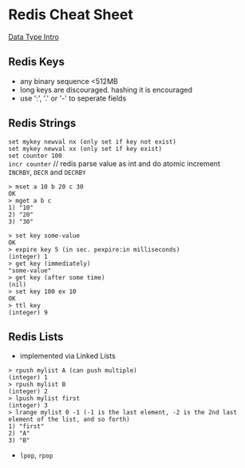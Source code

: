 # Redis Cheat Sheet

[Data Type Intro](https://redis.io/topics/data-types-intro)

## Redis Keys
- any binary sequence <512MB
- long keys are discouraged. hashing it is encouraged
- use ':', '.' or '-' to seperate fields

## Redis Strings
`set mykey newval nx (only set if key not exist)`  
`set mykey newval xx (only set if key exist)`  
`set counter 100`  
`incr counter` // redis parse value as int and do atomic increment  
`INCRBY`, `DECR` and `DECRBY`  
```
> mset a 10 b 20 c 30
OK
> mget a b c
1) "10"
2) "20"
3) "30"
```
```
> set key some-value
OK
> expire key 5 (in sec. pexpire:in milliseconds)
(integer) 1
> get key (immediately)
"some-value"
> get key (after some time)
(nil)
> set key 100 ex 10
OK
> ttl key
(integer) 9
```

## Redis Lists
- implemented via Linked Lists
```
> rpush mylist A (can push multiple)
(integer) 1
> rpush mylist B
(integer) 2
> lpush mylist first
(integer) 3
> lrange mylist 0 -1 (-1 is the last element, -2 is the 2nd last element of the list, and so forth)
1) "first"
2) "A"
3) "B"
```
- `lpop`, `rpop`

